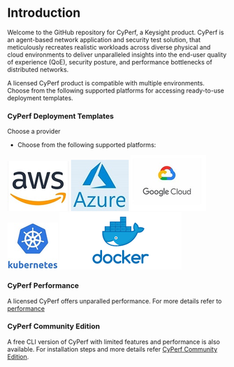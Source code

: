 # Introduction
Welcome to the GitHub repository for CyPerf, a Keysight product. CyPerf is an agent-based network application and security test solution, that meticulously recreates realistic workloads across diverse physical and cloud environments to deliver unparalleled insights into the end-user quality of experience (QoE), security posture, and performance bottlenecks of distributed networks.

A licensed CyPerf product is compatible with multiple environments. Choose from the following supported platforms for accessing ready-to-use deployment templates.

### CyPerf Deployment Templates 

Choose a provider

- Choose from the following supported platforms:

[![aws](images/aws.jpg)](deployment/aws) [![azure](images/azure.jpg)](deployment/azure) [![GCP](images/GCP.jpg)](deployment/gcp)
[![kubernetes](images/kubernetes.jpg)](deployment/k8s) [![containers](images/containers.png)](deployment/containers)

### CyPerf Performance

 A licensed CyPerf offers unparalled performance. For more details refer to [performance](performance)

### CyPerf Community Edition

A free CLI version of CyPerf with limited features and performance is also available. For installation steps and more details refer [CyPerf Community Edition](cyperf-ce/README.md).


